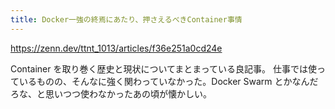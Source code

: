 ```yaml
---
title: Docker一強の終焉にあたり、押さえるべきContainer事情
---
```


https://zenn.dev/ttnt_1013/articles/f36e251a0cd24e

Container を取り巻く歴史と現状についてまとまっている良記事。
仕事では使っているものの、そんなに強く関わっていなかった。Docker Swarm とかなんだろな、と思いつつ使わなかったあの頃が懐かしい。
